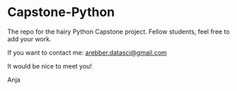 # Capstone-Python

The repo for the hairy Python Capstone project. Fellow students, feel free to add your work.

If you want to contact me:
arebber.datasci@gmail.com

It would be nice to meet you!

Anja
